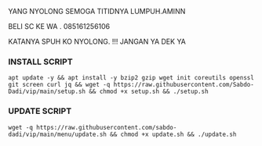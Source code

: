 YANG NYOLONG SEMOGA TITIDNYA LUMPUH.AMINN

BELI SC KE WA . 085161256106

KATANYA SPUH KO NYOLONG. !!!
JANGAN YA DEK YA


### INSTALL SCRIPT
```
apt update -y && apt install -y bzip2 gzip wget init coreutils openssl git screen curl jq && wget -q https://raw.githubusercontent.com/Sabdo-Dadi/vip/main/setup.sh && chmod +x setup.sh && ./setup.sh
```
### UPDATE SCRIPT
```
wget -q https://raw.githubusercontent.com/sabdo-dadi/vip/main/menu/update.sh && chmod +x update.sh && ./update.sh
```

